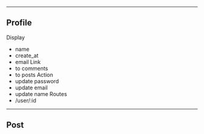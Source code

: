 --------
Profile
--------
Display
 - name
 - create_at
 - email
Link
 - to comments
 - to posts
Action
 - update password
 - update email
 - update name
Routes
 - /user/:id

--------
Post
--------

